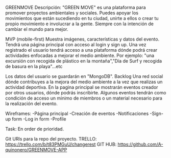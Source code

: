 GREENMOVE
Descripción:
"GREEN MOVE" es una plataforma para promover proyectos ambientales y sociales. Puedes apoyar los movimientos que están sucediendo en tu ciudad, unirte a ellos o crear tu propio movimiento e involucrar a la gente. Siempre con la intención de cambiar el mundo para mejor.

MVP
(mobile-first) Muestra imágenes, características y datos del evento. Tendrá una página principal con acceso al login y sign up. Una vez registrado el usuario tendrá acceso a una plataforma dónde podrá crear actividades  enfocadas a mejorar el medio ambiente. Por ejemplo: "una excursión con recogida de plástico en la montaña","Día de Surf y recogida de basura en la playa"...etc


Los datos del usuario se guardarán en "MongoDB".
Backlog
Una red social dónde contribuyes a la mejora del medio ambiente a la vez que realizas un actividad deportiva. En la pagina principal se mostrarán eventos creador por otros usuarios, dónde podrás inscribirte. Algunos eventos tendrán como condición de acceso un minimo de miembros o un material necesario para la realización del evento.

Wireframes:
-Página principal
-Creación de eventos
-Notificaciones
-Sign-up form 
-Log in form 
-Profile

Task:
En order de prioridad.

Git URls para la repo del proyecto.
TRELLO: https://trello.com/b/t83PMGuU/changerest
GIT HUB: https://github.com/A-quinonero/GREENMOVE-APP